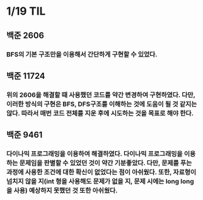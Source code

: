 # 1/19 TIL
## 백준 2606
### BFS의 기본 구조만을 이용해서 간단하게 구현할 수 있었다.
## 백준 11724
### 위의 2606을 해결할 때 사용했던 코드를 약간 변경하여 구현하였다. 다만, 이러한 방식의 구현은 BFS, DFS구조를 이해하는 것에 도움이 될 것 같지는 않다. 따라서 매번 코드 전체를 지운 후에 시도하는 것을 목표로 해야 한다.
## 백준 9461
### 다이나믹 프로그래밍을 이용하여 해결하였다. 다이나믹 프로그래밍을 이용하는 문제임을 판별할 수 있었던 것이 약간 기분좋았다. 다만, 문제를 푸는 과정에 사용한 조건에 대한 확신이 없었다는 점이 아쉬웠다. 또한, 자료형이 넘치지 않을 지(int 형을 사용해도 문제가 없을 지, 문제 시에는 long long을 사용) 예상하지  못했던 것 또한 아쉬웠다.